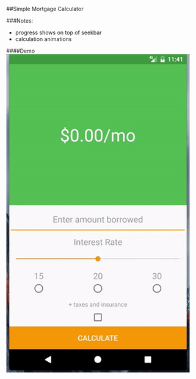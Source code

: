 ##Simple Mortgage Calculator

###Notes:
- progress shows on top of seekbar
- calculation animations

####Demo
![](screenshots/mortgage_calc.gif)
